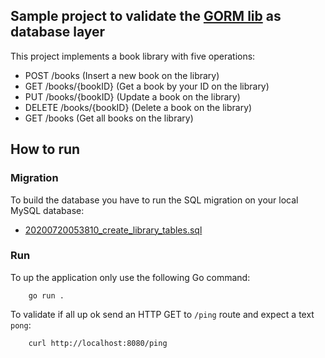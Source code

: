 ## Sample project to validate the [GORM lib](http://gorm.io/) as database layer

This project implements a book library with five operations:

 - POST /books (Insert a new book on the library)
 - GET /books/{bookID} (Get a book by your ID on the library)
 - PUT /books/{bookID} (Update a book on the library)
 - DELETE /books/{bookID} (Delete a book on the library)
 - GET /books (Get all books on the library)
 
## How to run

### Migration

To build the database you have to run the SQL migration on your local MySQL database:
  - [20200720053810_create_library_tables.sql](./migrations/20200720053810_create_library_tables.sql)

### Run

To up the application only use the following Go command:

```shell script
    go run .
```
  
To validate if all up ok send an HTTP GET to `/ping` route and expect a text `pong`:

```shell script
    curl http://localhost:8080/ping   
```
